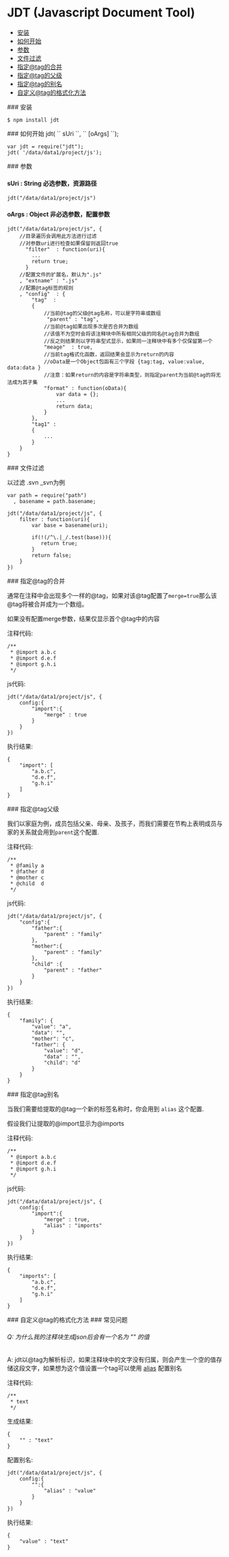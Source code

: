 JDT (Javascript Document Tool)
==============================

- [安装](#install)
- [如何开始](#quick_start)
- [参数](#parameters)
- [文件过滤](#filter)
- [指定@tag的合并](#merge)
- [指定@tag的父级](#parent)
- [指定@tag的别名](#alias)
- [自定义@tag的格式化方法](#format)

<a name="install"/>
### 安装

    $ npm install jdt

<a name="quick_start"/>
### 如何开始
jdt( `` sUri ``, `` [oArgs] ``);

    var jdt = require("jdt");
    jdt( '/data/data1/project/js');

<a name="parameters"/>
### 参数

#### sUri : String   必选参数，资源路径

    jdt("/data/data1/project/js")

#### oArgs : Object  非必选参数，配置参数

    jdt("/data/data1/project/js", {
    	//目录遍历会调用此方法进行过滤
    	//对参数uri进行检查如果保留则返回true
    	  "filter"  : function(uri){
    	  	...
    	  	return true;
    	  }
    	//配置文件的扩展名，默认为".js"
    	, "extname" : ".js"
    	//配置@tag标签的规则
    	, "config"  : {
    		"tag"  : 
    		{
    			//当前@tag的父级@tag名称，可以是字符串或数组
    			 "parent" : "tag",
    			//当前@tag如果出现多次是否合并为数组
    			//该值不为空时会将该注释块中所有相同父级的同名@tag合并为数组
    			//反之则结果则以字符串型式显示，如果同一注释块中有多个仅保留第一个
    			"meage"  : true,
    			//当前tag格式化函数，返回结果会显示为return的内容
    			//oData是一个Object包函有三个字段 {tag:tag, value:value, data:data }
    			//注意：如果return的内容是字符串类型，则指定parent为当前@tag的将无法成为其子集
    			"format" : function(oData){
    				var data = {};
    				...
    				return data;
    			}
    		},
    		"tag1" : 
    		{
    			...
    		}
    	}
    }

<a name="filter"/>
### 文件过滤

以过滤 .svn _svn为例

    var path = require("path")
      , basename = path.basename;
    
    jdt("/data/data1/project/js", {
    	filter : function(uri){
    	    var base = basename(uri);
    	    
    	    if(!(/^\.|_/.test(base))){
    	       return true;
    	    }
    	    return false;
    	}
    })

<a name="merge"/>
### 指定@tag的合并

通常在注释中会出现多个一样的@tag，如果对该@tag配置了`` merge=true ``那么该@tag将被合并成为一个数组。

如果没有配置merge参数，结果仅显示首个@tag中的内容

注释代码:

    /**
     * @import a.b.c
     * @import d.e.f
     * @import g.h.i
     */

js代码:

    jdt("/data/data1/project/js", {
    	config:{
    		"import":{
    			"merge" : true
    		}
    	}
    })

执行结果:

    {
    	"import": [
    		"a.b.c",
    		"d.e.f",
    		"g.h.i"
    	]
    }

<a name="parent"/>
### 指定@tag父级

我们以家庭为例，成员包括父亲、母亲、及孩子，而我们需要在节构上表明成员与家的关系就会用到`` parent ``这个配置.

注释代码:

    /**
     * @family a
     * @father d
     * @mother c
     * @child  d
     */

js代码:

    jdt("/data/data1/project/js", {
    	"config":{
    		"father":{
    			"parent" : "family"
    		},
    		"mother":{
    			"parent" : "family"
    		},
    		"child" :{
    			"parent" : "father"
    		}
    	}
    })

执行结果:

    {
    	"family": {
    		"value": "a",
    		"data": "",
    		"mother": "c",
    		"father": {
    			"value": "d",
    			"data" : "",
    			"child": "d"
    		}
    	}
    }

<a name="alias"/>
### 指定@tag别名

当我们需要给提取的@tag一个新的标签名称时，你会用到 `` alias `` 这个配置.

假设我们让提取的@import显示为@imports

注释代码:

    /**
     * @import a.b.c
     * @import d.e.f
     * @import g.h.i
     */

js代码:

    jdt("/data/data1/project/js", {
    	config:{
    		"import":{
    			"merge" : true,
    			"alias" : "imports"
    		}
    	}
    })

执行结果:

    {
    	"imports": [
    		"a.b.c",
    		"d.e.f",
    		"g.h.i"
    	]
    }

<a name="alias"/>
### 自定义@tag的格式化方法

<a name="faq"/>
### 常见问题

###### Q: 为什么我的注释块生成json后会有一个名为 "" 的值
A: jdt以@tag为解析标识，如果注释块中的文字没有归属，则会产生一个空的值存储这段文字，如果想为这个值设置一个tag可以使用 [alias](#alias) 配置别名

注释代码:

    /**
     * text
     */

生成结果:

    {
        "" : "text"
    }

配置别名:

    jdt("/data/data1/project/js", {
        config:{
    		"":{
    			"alias" : "value"
    		}
    	}
    })

执行结果:

    {
        "value" : "text"
    }
